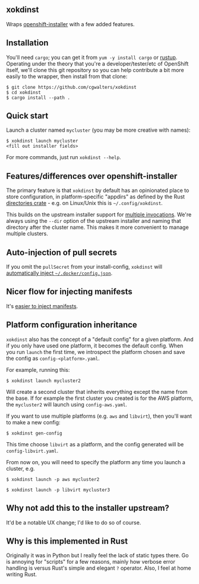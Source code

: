 xokdinst
---

Wraps [openshift-installer](https://github.com/openshift/installer/) with a
few added features.

Installation
---

You'll need `cargo`; you can get it from `yum -y install cargo` or [rustup](https://rustup.rs/).
Operating under the theory that you're a developer/tester/etc of OpenShift
itself, we'll clone this git repository so you can help contribute a bit more
easily to the wrapper, then install from that clone:

```
$ git clone https://github.com/cgwalters/xokdinst
$ cd xokdinst
$ cargo install --path .
```

Quick start
---

Launch a cluster named `mycluster` (you may be more creative with names):

```
$ xokdinst launch mycluster
<fill out installer fields>
```

For more commands, just run `xokdinst --help`.

Features/differences over openshift-installer
---

The primary feature is that `xokdinst` by default has an opinionated place
to store configuration, in platform-specific "appdirs" as defined by
the Rust [directories crate](https://crates.io/crates/directories) - e.g. on Linux/Unix
this is `~/.config/xokdinst`.

This builds on the upstream installer support for [multiple invocations](https://github.com/openshift/installer/blob/3d904d3364e68251cc067782344b72b626e65573/docs/user/overview.md#multiple-invocations).
We're always using the `--dir` option of the upstream installer and naming that
directory after the cluster name. This makes it more convenient to manage
multiple clusters.

Auto-injection of pull secrets
---

If you omit the `pullSecret` from your install-config, `xokdinst` will [automatically inject `~/.docker/config.json`](https://github.com/cgwalters/xokdinst/commit/8c2308d4bf0b02cd38f20323d551d4c5bcc0b40f).

Nicer flow for injecting manifests
---

It's [easier to inject manifests](https://github.com/cgwalters/xokdinst/commit/0bef3d726af5fa76fbc19f35735757494808ee43).

Platform configuration inheritance
---

`xokdinst` also has the concept of a "default config" for a given platform.
And if you only have used one platform, it becomes the default config.
When you run `launch` the first time, we introspect the platform chosen and
save the config as `config-<platform>.yaml`.

For example, running this:

```
$ xokdinst launch mycluster2
```

Will create a second cluster that inherits everything except the name from the
base. If for example the first cluster you created is for the AWS platform,
the `mycluster2` will launch using `config-aws.yaml`.

If you want to use multiple platforms (e.g. `aws` and `libvirt`), then you'll
want to make a new config:

```
$ xokdinst gen-config
```

This time choose `libvirt` as a platform, and the config generated will be
`config-libvirt.yaml`.

From now on, you will need to specify the platform any time you launch
a cluster, e.g.

```
$ xokdinst launch -p aws mycluster2

$ xokdinst launch -p libvirt mycluster3
```

Why not add this to the installer upstream?
---

It'd be a notable UX change; I'd like to do so of course.

Why is this implemented in Rust
---

Originally it was in Python but I really feel the lack of static types there.
Go is annoying for "scripts" for a few reasons, mainly how verbose error
handling is versus Rust's simple and elegant `?` operator.
Also, I feel at home writing Rust.
